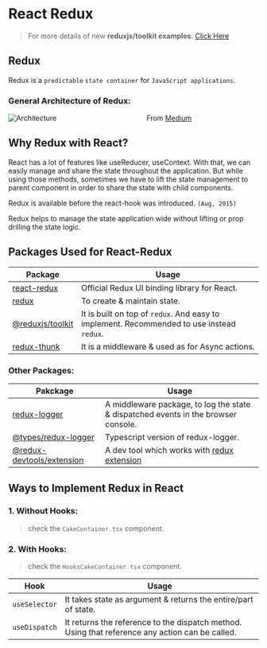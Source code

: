 # React Redux

> For more details of new **reduxjs/toolkit examples**: [Click Here](https://github.com/AmanKamani/react-topics/tree/14.1.React-ReduxJsToolKit)

## Redux
Redux is a `predictable` `state container` for `JavaScript applications`. 

### General Architecture of Redux:
![Architecture](https://miro.medium.com/max/1000/0*RjUPZcwFAgMUbigM)
&nbsp;&nbsp;&nbsp;&nbsp;&nbsp;&nbsp;&nbsp;&nbsp;&nbsp;&nbsp;&nbsp;&nbsp;&nbsp;&nbsp;&nbsp;&nbsp;&nbsp;&nbsp;&nbsp;&nbsp;&nbsp;&nbsp;&nbsp;&nbsp;&nbsp;&nbsp;&nbsp;&nbsp;&nbsp;&nbsp;&nbsp;&nbsp;&nbsp;&nbsp;&nbsp;&nbsp;&nbsp;&nbsp;&nbsp;&nbsp;&nbsp;&nbsp;&nbsp;&nbsp;&nbsp;From [Medium](https://medium.com/@lizfaria/how-to-use-redux-in-a-react-app-w-examples-f4ba5fbcb48f)


## Why Redux with React?
React has a lot of features like useReducer, useContext. With that, we can easily manage and share the state throughout the application. But while using those methods, sometimes we have to lift the state management to parent component in order to share the state with child components.

Redux is available before the react-hook was introduced. `(Aug, 2015)`

Redux helps to manage the state application wide without lifting or prop drilling the state logic.

## Packages Used for React-Redux

Package | Usage
--- | --- |
[react-redux](https://www.npmjs.com/package/react-redux) | Official Redux UI binding library for React.
[redux](https://www.npmjs.com/package/redux)| To create & maintain state.
[@reduxjs/toolkit](https://www.npmjs.com/package/@reduxjs/toolkit) | It is built on top of `redux`. And easy to implement. Recommended to use instead `redux`.
[redux-thunk](https://www.npmjs.com/package/redux-thunk) | It is a middleware & used as for Async actions.

### Other Packages:
Pakckage | Usage
---| ---|
[redux-logger](https://www.npmjs.com/package/redux-logger) | A middleware package, to log the state & dispatched events in the browser console.
[@types/redux-logger](https://www.npmjs.com/package/@types/redux-logger) | Typescript version of redux-logger.  
[@redux-devtools/extension](https://www.npmjs.com/package/@redux-devtools/extension) | A dev tool which works with [redux extension](https://chrome.google.com/webstore/detail/redux-devtools/lmhkpmbekcpmknklioeibfkpmmfibljd?hl=en)

## Ways to Implement Redux in React

### 1. Without Hooks:
> check the `CakeContainer.tsx` component.

### 2. With Hooks:
> check the `HooksCakeContainer.tsx` component.

Hook | Usage
---| ---|
`useSelector` | It takes state as argument & returns the entire/part of state.
`useDispatch` | It returns the reference to the dispatch method. Using that reference any action can be called.
